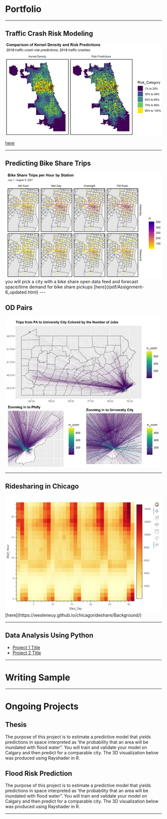 # Portfolio

---

## Traffic Crash Risk Modeling
<img src="images/trafficcrash.jpg?raw=true"/>

[here](/pdf/Assignment-3-final.html)
 
---
## Predicting Bike Share Trips 
<img src="images/bikeshare.jpg?raw=true"/>
you will pick a city with a bike share open data feed and forecast space/time demand for bike share pickups
[here](/pdf/Assignment-6_updated.html)
---

## OD Pairs 
<img src="images/stplanr.jpg?raw=true"/>

---

## Ridesharing in Chicago 
<img src="images/rideshare.jpg?raw=true"/>
[here](https://wesleneuy.github.io/chicagorideshare/Background/)

---

## Data Analysis Using Python

- [Project 1 Title](http://example.com/)
- [Project 2 Title](http://example.com/)


---

# Writing Sample

---

# Ongoing Projects

## Thesis
The purpose of this project is to estimate a predictive model that yields predictions in space interpreted as ‘the probability that an area will be inundated with flood water”. You will train and validate your model on Calgary and then predict for a comparable city. The 3D visualization below was produced using Rayshader in R.

## Flood Risk Prediction
The purpose of this project is to estimate a predictive model that yields predictions in space interpreted as ‘the probability that an area will be inundated with flood water”. You will train and validate your model on Calgary and then predict for a comparable city. The 3D visualization below was produced using Rayshader in R.

---
